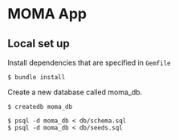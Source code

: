 # MOMA App

## Local set up

Install dependencies that are specified in `Gemfile`

```
$ bundle install
```

Create a new database called moma_db.

```
$ createdb moma_db
```

```
$ psql -d moma_db < db/schema.sql
$ psql -d moma_db < db/seeds.sql
```
